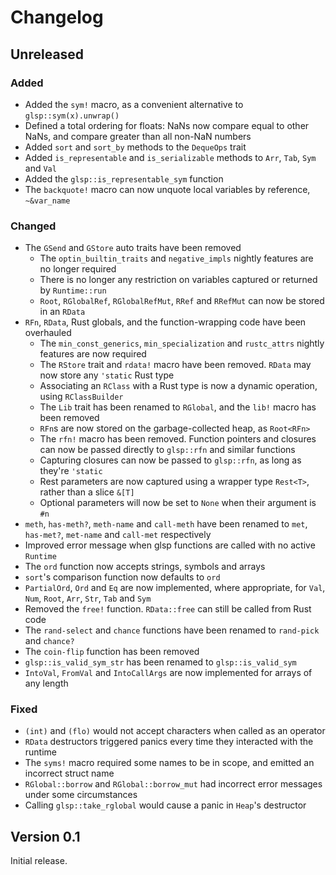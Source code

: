 # Changelog

## Unreleased

### Added

- Added the `sym!` macro, as a convenient alternative to `glsp::sym(x).unwrap()`
- Defined a total ordering for floats: NaNs now compare equal to other NaNs, and compare greater 
  than all non-NaN numbers
- Added `sort` and `sort_by` methods to the `DequeOps` trait
- Added `is_representable` and `is_serializable` methods to `Arr`, `Tab`, `Sym` and `Val`
- Added the `glsp::is_representable_sym` function
- The `backquote!` macro can now unquote local variables by reference, `~&var_name`

### Changed

- The `GSend` and `GStore` auto traits have been removed
    - The `optin_builtin_traits` and `negative_impls` nightly features are no longer required
    - There is no longer any restriction on variables captured or returned by `Runtime::run`
    - `Root`, `RGlobalRef`, `RGlobalRefMut`, `RRef` and `RRefMut` can now be stored in an `RData`
- `RFn`, `RData`, Rust globals, and the function-wrapping code have been overhauled
	- The `min_const_generics`, `min_specialization` and `rustc_attrs` nightly features 
	  are now required
	- The `RStore` trait and `rdata!` macro have been removed. `RData` may now store any
	  `'static` Rust type
	- Associating an `RClass` with a Rust type is now a dynamic operation, using `RClassBuilder`
	- The `Lib` trait has been renamed to `RGlobal`, and the `lib!` macro has been removed
	- `RFn`s are now stored on the garbage-collected heap, as `Root<RFn>`
	- The `rfn!` macro has been removed. Function pointers and closures can now be passed directly
	  to `glsp::rfn` and similar functions
	- Capturing closures can now be passed to `glsp::rfn`, as long as they're `'static`
	- Rest parameters are now captured using a wrapper type `Rest<T>`, rather than a slice `&[T]`
	- Optional parameters will now be set to `None` when their argument is `#n`
- `meth`, `has-meth?`, `meth-name` and `call-meth` have been renamed to `met`, `has-met?`,
  `met-name` and `call-met` respectively
- Improved error message when glsp functions are called with no active `Runtime`
- The `ord` function now accepts strings, symbols and arrays
- `sort`'s comparison function now defaults to `ord`
- `PartialOrd`, `Ord` and `Eq` are now implemented, where appropriate, for `Val`, `Num`, `Root`,
  `Arr`, `Str`, `Tab` and `Sym`
- Removed the `free!` function. `RData::free` can still be called from Rust code
- The `rand-select` and `chance` functions have been renamed to `rand-pick` and `chance?`
- The `coin-flip` function has been removed
- `glsp::is_valid_sym_str` has been renamed to `glsp::is_valid_sym`
- `IntoVal`, `FromVal` and `IntoCallArgs` are now implemented for arrays of any length

### Fixed

- `(int)` and `(flo)` would not accept characters when called as an operator
- `RData` destructors triggered panics every time they interacted with the runtime
- The `syms!` macro required some names to be in scope, and emitted an incorrect struct name
- `RGlobal::borrow` and `RGlobal::borrow_mut` had incorrect error messages under some 
  circumstances
- Calling `glsp::take_rglobal` would cause a panic in `Heap`'s destructor

## Version 0.1 

Initial release.
